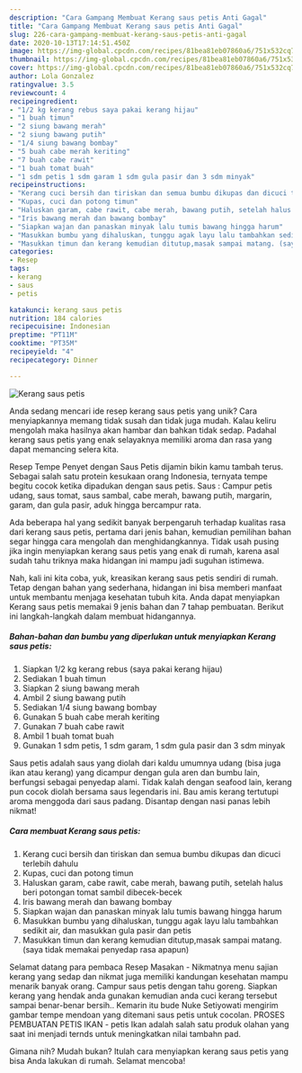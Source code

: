 ```yaml
---
description: "Cara Gampang Membuat Kerang saus petis Anti Gagal"
title: "Cara Gampang Membuat Kerang saus petis Anti Gagal"
slug: 226-cara-gampang-membuat-kerang-saus-petis-anti-gagal
date: 2020-10-13T17:14:51.450Z
image: https://img-global.cpcdn.com/recipes/81bea81eb07860a6/751x532cq70/kerang-saus-petis-foto-resep-utama.jpg
thumbnail: https://img-global.cpcdn.com/recipes/81bea81eb07860a6/751x532cq70/kerang-saus-petis-foto-resep-utama.jpg
cover: https://img-global.cpcdn.com/recipes/81bea81eb07860a6/751x532cq70/kerang-saus-petis-foto-resep-utama.jpg
author: Lola Gonzalez
ratingvalue: 3.5
reviewcount: 4
recipeingredient:
- "1/2 kg kerang rebus saya pakai kerang hijau"
- "1 buah timun"
- "2 siung bawang merah"
- "2 siung bawang putih"
- "1/4 siung bawang bombay"
- "5 buah cabe merah keriting"
- "7 buah cabe rawit"
- "1 buah tomat buah"
- "1 sdm petis 1 sdm garam 1 sdm gula pasir dan 3 sdm minyak"
recipeinstructions:
- "Kerang cuci bersih dan tiriskan dan semua bumbu dikupas dan dicuci terlebih dahulu"
- "Kupas, cuci dan potong timun"
- "Haluskan garam, cabe rawit, cabe merah, bawang putih, setelah halus beri potongan tomat sambil dibecek-becek"
- "Iris bawang merah dan bawang bombay"
- "Siapkan wajan dan panaskan minyak lalu tumis bawang hingga harum"
- "Masukkan bumbu yang dihaluskan, tunggu agak layu lalu tambahkan sedikit air, dan masukkan gula pasir dan petis"
- "Masukkan timun dan kerang kemudian ditutup,masak sampai matang. (saya tidak memakai penyedap rasa apapun)"
categories:
- Resep
tags:
- kerang
- saus
- petis

katakunci: kerang saus petis 
nutrition: 184 calories
recipecuisine: Indonesian
preptime: "PT11M"
cooktime: "PT35M"
recipeyield: "4"
recipecategory: Dinner

---
```



![Kerang saus petis](https://img-global.cpcdn.com/recipes/81bea81eb07860a6/751x532cq70/kerang-saus-petis-foto-resep-utama.jpg)

Anda sedang mencari ide resep kerang saus petis yang unik? Cara menyiapkannya memang tidak susah dan tidak juga mudah. Kalau keliru mengolah maka hasilnya akan hambar dan bahkan tidak sedap. Padahal kerang saus petis yang enak selayaknya memiliki aroma dan rasa yang dapat memancing selera kita.

Resep Tempe Penyet dengan Saus Petis dijamin bikin kamu tambah terus. Sebagai salah satu protein kesukaan orang Indonesia, ternyata tempe begitu cocok ketika dipadukan dengan saus petis. Saus : Campur petis udang, saus tomat, saus sambal, cabe merah, bawang putih, margarin, garam, dan gula pasir, aduk hingga bercampur rata.

Ada beberapa hal yang sedikit banyak berpengaruh terhadap kualitas rasa dari kerang saus petis, pertama dari jenis bahan, kemudian pemilihan bahan segar hingga cara mengolah dan menghidangkannya. Tidak usah pusing jika ingin menyiapkan kerang saus petis yang enak di rumah, karena asal sudah tahu triknya maka hidangan ini mampu jadi suguhan istimewa.


Nah, kali ini kita coba, yuk, kreasikan kerang saus petis sendiri di rumah. Tetap dengan bahan yang sederhana, hidangan ini bisa memberi manfaat untuk membantu menjaga kesehatan tubuh kita. Anda dapat menyiapkan Kerang saus petis memakai 9 jenis bahan dan 7 tahap pembuatan. Berikut ini langkah-langkah dalam membuat hidangannya.

<!--inarticleads1-->

##### Bahan-bahan dan bumbu yang diperlukan untuk menyiapkan Kerang saus petis:

1. Siapkan 1/2 kg kerang rebus (saya pakai kerang hijau)
1. Sediakan 1 buah timun
1. Siapkan 2 siung bawang merah
1. Ambil 2 siung bawang putih
1. Sediakan 1/4 siung bawang bombay
1. Gunakan 5 buah cabe merah keriting
1. Gunakan 7 buah cabe rawit
1. Ambil 1 buah tomat buah
1. Gunakan 1 sdm petis, 1 sdm garam, 1 sdm gula pasir dan 3 sdm minyak


Saus petis adalah saus yang diolah dari kaldu umumnya udang (bisa juga ikan atau kerang) yang dicampur dengan gula aren dan bumbu lain, berfungsi sebagai penyedap alami. Tidak kalah dengan seafood lain, kerang pun cocok diolah bersama saus legendaris ini. Bau amis kerang tertutupi aroma menggoda dari saus padang. Disantap dengan nasi panas lebih nikmat! 

<!--inarticleads2-->

##### Cara membuat Kerang saus petis:

1. Kerang cuci bersih dan tiriskan dan semua bumbu dikupas dan dicuci terlebih dahulu
1. Kupas, cuci dan potong timun
1. Haluskan garam, cabe rawit, cabe merah, bawang putih, setelah halus beri potongan tomat sambil dibecek-becek
1. Iris bawang merah dan bawang bombay
1. Siapkan wajan dan panaskan minyak lalu tumis bawang hingga harum
1. Masukkan bumbu yang dihaluskan, tunggu agak layu lalu tambahkan sedikit air, dan masukkan gula pasir dan petis
1. Masukkan timun dan kerang kemudian ditutup,masak sampai matang. (saya tidak memakai penyedap rasa apapun)


Selamat datang para pembaca Resep Masakan - Nikmatnya menu sajian kerang yang sedap dan nikmat juga memiliki kandungan kesehatan mampu menarik banyak orang. Campur saus petis dengan tahu goreng. Siapkan kerang yang hendak anda gunakan kemudian anda cuci kerang tersebut sampai benar-benar bersih.. Kemarin itu bude Nuke Setiyowati mengirim gambar tempe mendoan yang ditemani saus petis untuk cocolan. PROSES PEMBUATAN PETIS IKAN - petis Ikan adalah salah satu produk olahan yang saat ini menjadi ternds untuk meningkatkan nilai tambahn pad. 

Gimana nih? Mudah bukan? Itulah cara menyiapkan kerang saus petis yang bisa Anda lakukan di rumah. Selamat mencoba!
